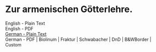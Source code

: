 # Zur armenischen Götterlehre.

English - Plain Text  
English - PDF  
[German - Plain Text](full-text-german.md)  
German - PDF | Biolinum | Fraktur | Schwabacher | DnD | B&WBorder | Custom  
